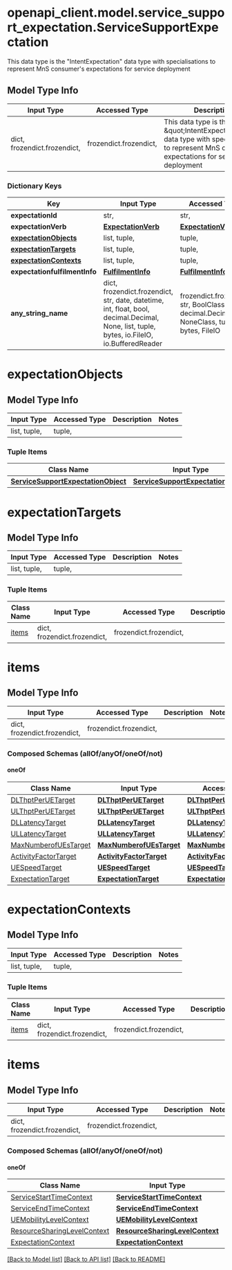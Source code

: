# openapi_client.model.service_support_expectation.ServiceSupportExpectation

This data type is the \"IntentExpectation\" data type with specialisations to represent MnS consumer's expectations for service deployment    

## Model Type Info
Input Type | Accessed Type | Description | Notes
------------ | ------------- | ------------- | -------------
dict, frozendict.frozendict,  | frozendict.frozendict,  | This data type is the \&quot;IntentExpectation\&quot; data type with specialisations to represent MnS consumer&#x27;s expectations for service deployment     | 

### Dictionary Keys
Key | Input Type | Accessed Type | Description | Notes
------------ | ------------- | ------------- | ------------- | -------------
**expectationId** | str,  | str,  |  | [optional] 
**expectationVerb** | [**ExpectationVerb**](ExpectationVerb.md) | [**ExpectationVerb**](ExpectationVerb.md) |  | [optional] 
**[expectationObjects](#expectationObjects)** | list, tuple,  | tuple,  |  | [optional] 
**[expectationTargets](#expectationTargets)** | list, tuple,  | tuple,  |  | [optional] 
**[expectationContexts](#expectationContexts)** | list, tuple,  | tuple,  |  | [optional] 
**expectationfulfilmentInfo** | [**FulfilmentInfo**](FulfilmentInfo.md) | [**FulfilmentInfo**](FulfilmentInfo.md) |  | [optional] 
**any_string_name** | dict, frozendict.frozendict, str, date, datetime, int, float, bool, decimal.Decimal, None, list, tuple, bytes, io.FileIO, io.BufferedReader | frozendict.frozendict, str, BoolClass, decimal.Decimal, NoneClass, tuple, bytes, FileIO | any string name can be used but the value must be the correct type | [optional]

# expectationObjects

## Model Type Info
Input Type | Accessed Type | Description | Notes
------------ | ------------- | ------------- | -------------
list, tuple,  | tuple,  |  | 

### Tuple Items
Class Name | Input Type | Accessed Type | Description | Notes
------------- | ------------- | ------------- | ------------- | -------------
[**ServiceSupportExpectationObject**](ServiceSupportExpectationObject.md) | [**ServiceSupportExpectationObject**](ServiceSupportExpectationObject.md) | [**ServiceSupportExpectationObject**](ServiceSupportExpectationObject.md) |  | 

# expectationTargets

## Model Type Info
Input Type | Accessed Type | Description | Notes
------------ | ------------- | ------------- | -------------
list, tuple,  | tuple,  |  | 

### Tuple Items
Class Name | Input Type | Accessed Type | Description | Notes
------------- | ------------- | ------------- | ------------- | -------------
[items](#items) | dict, frozendict.frozendict,  | frozendict.frozendict,  |  | 

# items

## Model Type Info
Input Type | Accessed Type | Description | Notes
------------ | ------------- | ------------- | -------------
dict, frozendict.frozendict,  | frozendict.frozendict,  |  | 

### Composed Schemas (allOf/anyOf/oneOf/not)
#### oneOf
Class Name | Input Type | Accessed Type | Description | Notes
------------- | ------------- | ------------- | ------------- | -------------
[DLThptPerUETarget](DLThptPerUETarget.md) | [**DLThptPerUETarget**](DLThptPerUETarget.md) | [**DLThptPerUETarget**](DLThptPerUETarget.md) |  | 
[ULThptPerUETarget](ULThptPerUETarget.md) | [**ULThptPerUETarget**](ULThptPerUETarget.md) | [**ULThptPerUETarget**](ULThptPerUETarget.md) |  | 
[DLLatencyTarget](DLLatencyTarget.md) | [**DLLatencyTarget**](DLLatencyTarget.md) | [**DLLatencyTarget**](DLLatencyTarget.md) |  | 
[ULLatencyTarget](ULLatencyTarget.md) | [**ULLatencyTarget**](ULLatencyTarget.md) | [**ULLatencyTarget**](ULLatencyTarget.md) |  | 
[MaxNumberofUEsTarget](MaxNumberofUEsTarget.md) | [**MaxNumberofUEsTarget**](MaxNumberofUEsTarget.md) | [**MaxNumberofUEsTarget**](MaxNumberofUEsTarget.md) |  | 
[ActivityFactorTarget](ActivityFactorTarget.md) | [**ActivityFactorTarget**](ActivityFactorTarget.md) | [**ActivityFactorTarget**](ActivityFactorTarget.md) |  | 
[UESpeedTarget](UESpeedTarget.md) | [**UESpeedTarget**](UESpeedTarget.md) | [**UESpeedTarget**](UESpeedTarget.md) |  | 
[ExpectationTarget](ExpectationTarget.md) | [**ExpectationTarget**](ExpectationTarget.md) | [**ExpectationTarget**](ExpectationTarget.md) |  | 

# expectationContexts

## Model Type Info
Input Type | Accessed Type | Description | Notes
------------ | ------------- | ------------- | -------------
list, tuple,  | tuple,  |  | 

### Tuple Items
Class Name | Input Type | Accessed Type | Description | Notes
------------- | ------------- | ------------- | ------------- | -------------
[items](#items) | dict, frozendict.frozendict,  | frozendict.frozendict,  |  | 

# items

## Model Type Info
Input Type | Accessed Type | Description | Notes
------------ | ------------- | ------------- | -------------
dict, frozendict.frozendict,  | frozendict.frozendict,  |  | 

### Composed Schemas (allOf/anyOf/oneOf/not)
#### oneOf
Class Name | Input Type | Accessed Type | Description | Notes
------------- | ------------- | ------------- | ------------- | -------------
[ServiceStartTimeContext](ServiceStartTimeContext.md) | [**ServiceStartTimeContext**](ServiceStartTimeContext.md) | [**ServiceStartTimeContext**](ServiceStartTimeContext.md) |  | 
[ServiceEndTimeContext](ServiceEndTimeContext.md) | [**ServiceEndTimeContext**](ServiceEndTimeContext.md) | [**ServiceEndTimeContext**](ServiceEndTimeContext.md) |  | 
[UEMobilityLevelContext](UEMobilityLevelContext.md) | [**UEMobilityLevelContext**](UEMobilityLevelContext.md) | [**UEMobilityLevelContext**](UEMobilityLevelContext.md) |  | 
[ResourceSharingLevelContext](ResourceSharingLevelContext.md) | [**ResourceSharingLevelContext**](ResourceSharingLevelContext.md) | [**ResourceSharingLevelContext**](ResourceSharingLevelContext.md) |  | 
[ExpectationContext](ExpectationContext.md) | [**ExpectationContext**](ExpectationContext.md) | [**ExpectationContext**](ExpectationContext.md) |  | 

[[Back to Model list]](../../README.md#documentation-for-models) [[Back to API list]](../../README.md#documentation-for-api-endpoints) [[Back to README]](../../README.md)

